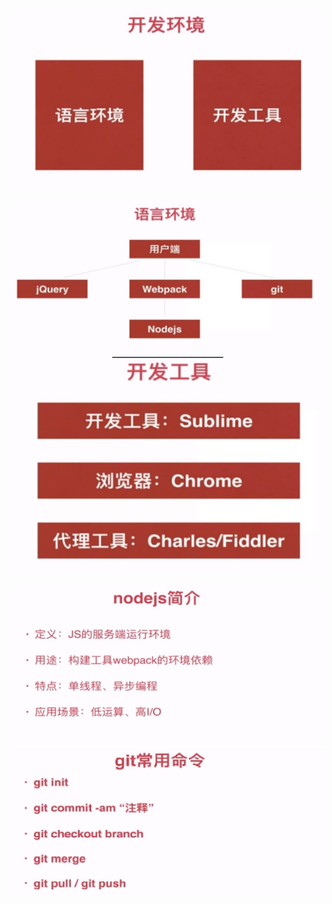 ![](/assets/import20.png)

![](/assets/import21.png)![](/assets/import22.png)

![](/assets/import23.png)![](/assets/import29.png)